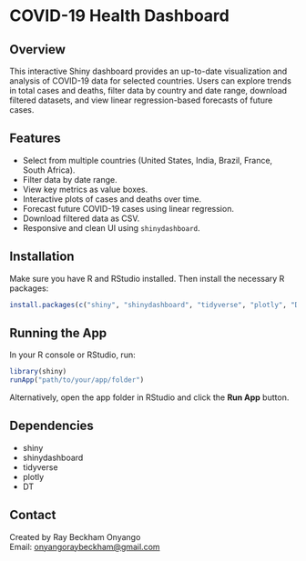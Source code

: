 
# COVID-19 Health Dashboard

## Overview

This interactive Shiny dashboard provides an up-to-date visualization and analysis of COVID-19 data for selected countries. Users can explore trends in total cases and deaths, filter data by country and date range, download filtered datasets, and view linear regression-based forecasts of future cases.

## Features

- Select from multiple countries (United States, India, Brazil, France, South Africa).
- Filter data by date range.
- View key metrics as value boxes.
- Interactive plots of cases and deaths over time.
- Forecast future COVID-19 cases using linear regression.
- Download filtered data as CSV.
- Responsive and clean UI using `shinydashboard`.

## Installation

Make sure you have R and RStudio installed. Then install the necessary R packages:

```r
install.packages(c("shiny", "shinydashboard", "tidyverse", "plotly", "DT"))
```

## Running the App

In your R console or RStudio, run:

```r
library(shiny)
runApp("path/to/your/app/folder")
```

Alternatively, open the app folder in RStudio and click the **Run App** button.

## Dependencies

- shiny  
- shinydashboard  
- tidyverse  
- plotly  
- DT  

## Contact

Created by Ray Beckham Onyango  
Email: onyangoraybeckham@gmail.com
